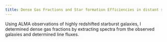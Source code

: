 ```yaml
---
title: Dense Gas Fractions and Star formation Efficiencies in distant starbust galaxies from ALMA observations of dense gas tracers
---
```


Using ALMA observations of highly redshifted starburst galaxies, I determined dense gas fractions by extracting spectra from the observed galaxies and determined line fluxes.